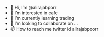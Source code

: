 - 👋 Hi, I’m @alirajabporr
- 👀 I’m interested in cafe
- 🌱 I’m currently learning trading
- 💞️ I’m looking to collaborate on ...
- 📫 How to reach me twitter id alirajabpoorr

<!---
alirajabporr/alirajabporr is a ✨ special ✨ repository because its `README.md` (this file) appears on your GitHub profile.
You can click the Preview link to take a look at your changes.
--->
